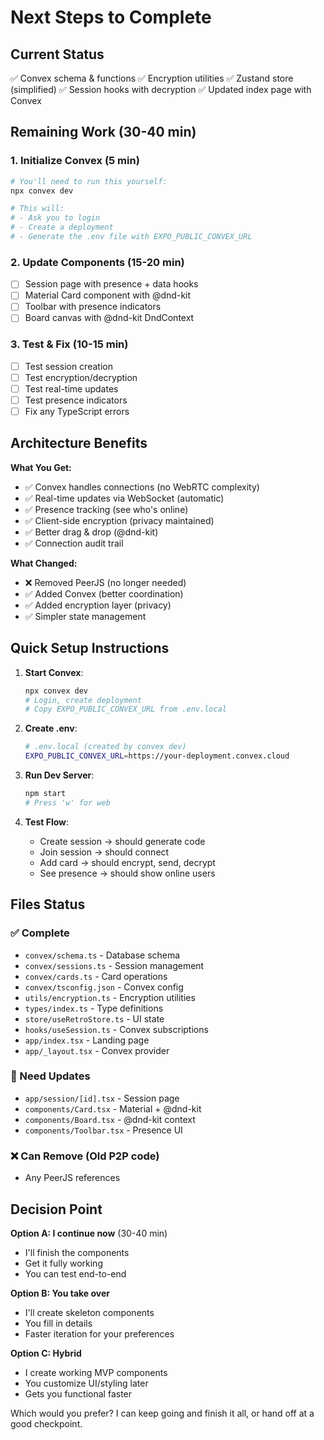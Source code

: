 # Next Steps to Complete

## Current Status
✅ Convex schema & functions
✅ Encryption utilities
✅ Zustand store (simplified)
✅ Session hooks with decryption
✅ Updated index page with Convex

## Remaining Work (30-40 min)

### 1. Initialize Convex (5 min)
```bash
# You'll need to run this yourself:
npx convex dev

# This will:
# - Ask you to login
# - Create a deployment
# - Generate the .env file with EXPO_PUBLIC_CONVEX_URL
```

### 2. Update Components (15-20 min)
- [ ] Session page with presence + data hooks
- [ ] Material Card component with @dnd-kit
- [ ] Toolbar with presence indicators
- [ ] Board canvas with @dnd-kit DndContext

### 3. Test & Fix (10-15 min)
- [ ] Test session creation
- [ ] Test encryption/decryption
- [ ] Test real-time updates
- [ ] Test presence indicators
- [ ] Fix any TypeScript errors

## Architecture Benefits

**What You Get:**
- ✅ Convex handles connections (no WebRTC complexity)
- ✅ Real-time updates via WebSocket (automatic)
- ✅ Presence tracking (see who's online)
- ✅ Client-side encryption (privacy maintained)
- ✅ Better drag & drop (@dnd-kit)
- ✅ Connection audit trail

**What Changed:**
- ❌ Removed PeerJS (no longer needed)
- ✅ Added Convex (better coordination)
- ✅ Added encryption layer (privacy)
- ✅ Simpler state management

## Quick Setup Instructions

1. **Start Convex**:
   ```bash
   npx convex dev
   # Login, create deployment
   # Copy EXPO_PUBLIC_CONVEX_URL from .env.local
   ```

2. **Create .env**:
   ```bash
   # .env.local (created by convex dev)
   EXPO_PUBLIC_CONVEX_URL=https://your-deployment.convex.cloud
   ```

3. **Run Dev Server**:
   ```bash
   npm start
   # Press 'w' for web
   ```

4. **Test Flow**:
   - Create session → should generate code
   - Join session → should connect
   - Add card → should encrypt, send, decrypt
   - See presence → should show online users

## Files Status

### ✅ Complete
- `convex/schema.ts` - Database schema
- `convex/sessions.ts` - Session management
- `convex/cards.ts` - Card operations
- `convex/tsconfig.json` - Convex config
- `utils/encryption.ts` - Encryption utilities
- `types/index.ts` - Type definitions
- `store/useRetroStore.ts` - UI state
- `hooks/useSession.ts` - Convex subscriptions
- `app/index.tsx` - Landing page
- `app/_layout.tsx` - Convex provider

### 🚧 Need Updates
- `app/session/[id].tsx` - Session page
- `components/Card.tsx` - Material + @dnd-kit
- `components/Board.tsx` - @dnd-kit context
- `components/Toolbar.tsx` - Presence UI

### ❌ Can Remove (Old P2P code)
- Any PeerJS references

## Decision Point

**Option A: I continue now** (30-40 min)
- I'll finish the components
- Get it fully working
- You can test end-to-end

**Option B: You take over**
- I'll create skeleton components
- You fill in details
- Faster iteration for your preferences

**Option C: Hybrid**
- I create working MVP components
- You customize UI/styling later
- Gets you functional faster

Which would you prefer? I can keep going and finish it all, or hand off at a good checkpoint.
